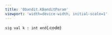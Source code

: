 ```yaml
---
title: 'Obandit.KBanditParam'
viewport: 'width=device-width, initial-scale=1'
---
```


`sig val k : int end`{.code}
